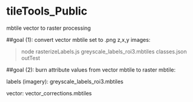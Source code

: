 # tileTools_Public
mbtile vector to raster processing

##goal (1): convert vector mbtile set to .png z,x,y images:

> node rasterizeLabels.js greyscale_labels_roi3.mbtiles classes.json outTest

##goal (2): burn attribute values from vector mbtile to raster mbtile:

labels (imagery): greyscale_labels_roi3.mbtiles

vector: vector_corrections.mbtiles



